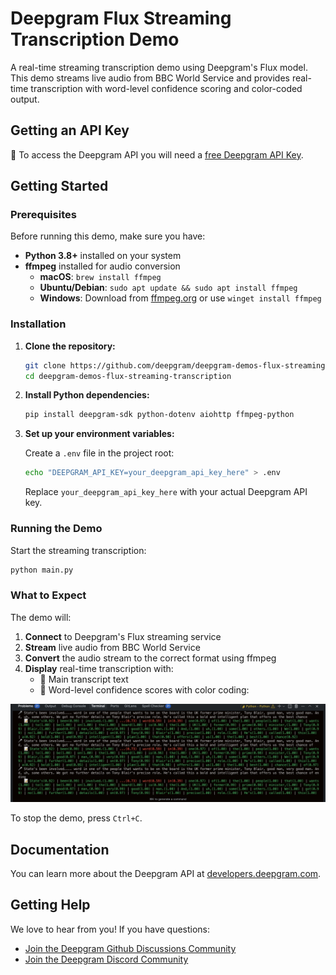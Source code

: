 # Deepgram Flux Streaming Transcription Demo

A real-time streaming transcription demo using Deepgram's Flux model. This demo streams live audio from BBC World Service and provides real-time transcription with word-level confidence scoring and color-coded output.

## Getting an API Key

🔑 To access the Deepgram API you will need a [free Deepgram API Key](https://console.deepgram.com/signup?jump=keys).

## Getting Started

### Prerequisites

Before running this demo, make sure you have:

- **Python 3.8+** installed on your system
- **ffmpeg** installed for audio conversion
  - **macOS**: `brew install ffmpeg`
  - **Ubuntu/Debian**: `sudo apt update && sudo apt install ffmpeg`
  - **Windows**: Download from [ffmpeg.org](https://ffmpeg.org/download.html) or use `winget install ffmpeg`

### Installation

1. **Clone the repository:**
   ```bash
   git clone https://github.com/deepgram/deepgram-demos-flux-streaming-transcription.git
   cd deepgram-demos-flux-streaming-transcription
   ```

2. **Install Python dependencies:**
   ```bash
   pip install deepgram-sdk python-dotenv aiohttp ffmpeg-python
   ```

3. **Set up your environment variables:**

   Create a `.env` file in the project root:
   ```bash
   echo "DEEPGRAM_API_KEY=your_deepgram_api_key_here" > .env
   ```

   Replace `your_deepgram_api_key_here` with your actual Deepgram API key.

### Running the Demo

Start the streaming transcription:

```bash
python main.py
```

### What to Expect

The demo will:

1. **Connect** to Deepgram's Flux streaming service
2. **Stream** live audio from BBC World Service
3. **Convert** the audio stream to the correct format using ffmpeg
4. **Display** real-time transcription with:
   - 🎤 Main transcript text
   - 📝 Word-level confidence scores with color coding:

![terminal_image](./images/terminal-output.png)


To stop the demo, press `Ctrl+C`.

## Documentation

You can learn more about the Deepgram API at [developers.deepgram.com](https://developers.deepgram.com/docs).

## Getting Help

We love to hear from you! If you have questions:

- [Join the Deepgram Github Discussions Community](https://github.com/orgs/deepgram/discussions)
- [Join the Deepgram Discord Community](https://discord.gg/xWRaCDBtW4)

[license]: LICENSE.txt
